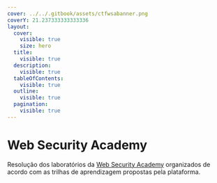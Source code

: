 ```yaml
---
cover: ../../.gitbook/assets/ctfwsabanner.png
coverY: 21.237333333333336
layout:
  cover:
    visible: true
    size: hero
  title:
    visible: true
  description:
    visible: true
  tableOfContents:
    visible: true
  outline:
    visible: true
  pagination:
    visible: true
---
```


# Web Security Academy

Resolução dos laboratórios da [Web Security Academy](../../resources/plataformas.md#web-security-academy) organizados de acordo com as trilhas de aprendizagem propostas pela plataforma.
